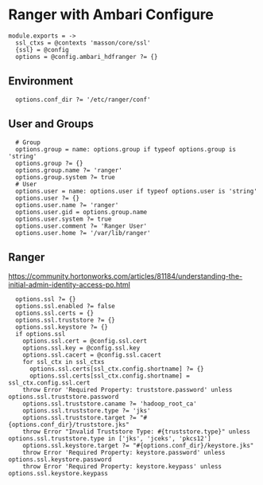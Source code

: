 
# Ranger with Ambari Configure

    module.exports = ->
      ssl_ctxs = @contexts 'masson/core/ssl'
      {ssl} = @config
      options = @config.ambari_hdfranger ?= {}

## Environment

      options.conf_dir ?= '/etc/ranger/conf'

## User and Groups

      # Group
      options.group = name: options.group if typeof options.group is 'string'
      options.group ?= {}
      options.group.name ?= 'ranger'
      options.group.system ?= true
      # User
      options.user = name: options.user if typeof options.user is 'string'
      options.user ?= {}
      options.user.name ?= 'ranger'
      options.user.gid = options.group.name
      options.user.system ?= true
      options.user.comment ?= 'Ranger User'
      options.user.home ?= '/var/lib/ranger'

## Ranger

https://community.hortonworks.com/articles/81184/understanding-the-initial-admin-identity-access-po.html

      options.ssl ?= {}
      options.ssl.enabled ?= false
      options.ssl.certs = {}
      options.ssl.truststore ?= {}
      options.ssl.keystore ?= {}
      if options.ssl
        options.ssl.cert = @config.ssl.cert
        options.ssl.key = @config.ssl.key
        options.ssl.cacert = @config.ssl.cacert
        for ssl_ctx in ssl_ctxs
          options.ssl.certs[ssl_ctx.config.shortname] ?= {}
          options.ssl.certs[ssl_ctx.config.shortname] = ssl_ctx.config.ssl.cert
        throw Error 'Required Property: truststore.password' unless options.ssl.truststore.password
        options.ssl.truststore.caname ?= 'hadoop_root_ca'
        options.ssl.truststore.type ?= 'jks'
        options.ssl.truststore.target ?= "#{options.conf_dir}/truststore.jks"
        throw Error "Invalid Truststore Type: #{truststore.type}" unless options.ssl.truststore.type in ['jks', 'jceks', 'pkcs12']
        options.ssl.keystore.target ?= "#{options.conf_dir}/keystore.jks"
        throw Error 'Required Property: keystore.password' unless options.ssl.keystore.password
        throw Error 'Required Property: keystore.keypass' unless options.ssl.keystore.keypass
